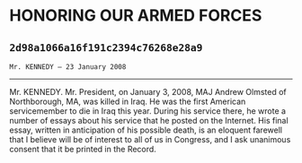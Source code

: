 # HONORING OUR ARMED FORCES
## `2d98a1066a16f191c2394c76268e28a9`
`Mr. KENNEDY — 23 January 2008`

---


Mr. KENNEDY. Mr. President, on January 3, 2008, MAJ Andrew Olmsted of 
Northborough, MA, was killed in Iraq. He was the first American 
servicemember to die in Iraq this year. During his service there, he 
wrote a number of essays about his service that he posted on the 
Internet. His final essay, written in anticipation of his possible 
death, is an eloquent farewell that I believe will be of interest to 
all of us in Congress, and I ask unanimous consent that it be printed 
in the Record.